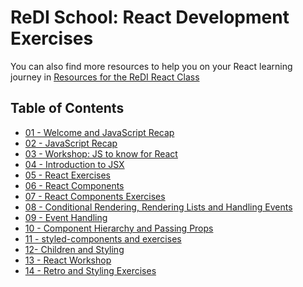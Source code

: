 # ReDI School: React Development Exercises 

You can also find more resources to help you on your React learning journey in [Resources for the ReDI React Class
](https://github.com/ReDI-School/nrw-react#resources-for-the-redi-react-class)

## Table of Contents

- [01 - Welcome and JavaScript Recap](#01---welcome-and-javascript-recap)
- [02 - JavaScript Recap](#01---javascript-recap)
- [03 - Workshop: JS to know for React](#03---workshop-js-to-know-for-react)
- [04 - Introduction to JSX](#04---introduction-to-jsx)
- [05 - React Exercises](#05---react-exercises)
- [06 - React Components](#06---react-components)
- [07 - React Components Exercises](#07---react-components-exercises)
- [08 - Conditional Rendering, Rendering Lists and Handling Events](#08---conditional-rendering-rendering-lists-and-handling-events)
- [09 - Event Handling](#09---event-handling)
- [10 - Component Hierarchy and Passing Props](#10---component-hierarchy-and-passing-props)
- [11 - styled-components and exercises](#11---styled-components-and-exercises)
- [12- Children and Styling](#12---children-and-styling)
- [13 - React Workshop](#13---react-workshop)
- [14 - Retro and Styling Exercises](#14---retro-and-styling-exercises)
